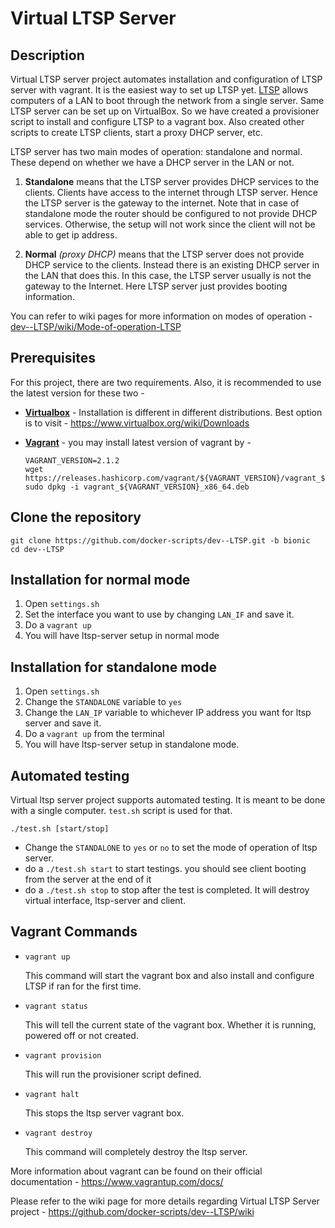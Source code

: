 # Virtual LTSP Server

## Description
Virtual LTSP server project automates installation and configuration of LTSP server with vagrant. It is the easiest way to set up LTSP yet. 
[LTSP](http://www.ltsp.org/) allows computers of a LAN to boot through the network from a single server. Same LTSP server can be set up on VirtualBox. So we have created a provisioner script to install and configure LTSP to a vagrant box. Also created other scripts to create LTSP clients, start a proxy DHCP server, etc.

LTSP server has two main modes of operation: standalone and normal. These depend on whether we have a DHCP server in the LAN or not.

1. **Standalone** means that the LTSP server provides DHCP services to the clients. Clients have access to the internet through LTSP server. Hence the LTSP server is the gateway to the internet. Note that in case of standalone mode the router should be configured to not provide DHCP services. Otherwise, the setup will not work since the client will not be able to get ip address.

1. **Normal** _(proxy DHCP)_ means that the LTSP server does not provide DHCP service to the clients. Instead there is an existing DHCP server in the LAN that does this. In this case, the LTSP server usually is not the gateway to the Internet. Here LTSP server just provides booting information.

You can refer to wiki pages for more information on modes of operation - [dev--LTSP/wiki/Mode-of-operation-LTSP](https://github.com/docker-scripts/dev--LTSP/wiki/LTSP-Modes-of-Operation)

## Prerequisites
For this project, there are two requirements. Also, it is recommended to use the latest version for these two -

- **[Virtualbox](https://www.virtualbox.org/)** - Installation is different in different distributions. Best option is to visit - https://www.virtualbox.org/wiki/Downloads
- **[Vagrant](https://www.vagrantup.com/)** - you may install latest version of vagrant by -
   
   ```
   VAGRANT_VERSION=2.1.2
   wget https://releases.hashicorp.com/vagrant/${VAGRANT_VERSION}/vagrant_${VAGRANT_VERSION}_x86_64.deb
   sudo dpkg -i vagrant_${VAGRANT_VERSION}_x86_64.deb
   ```
## Clone the repository
   
   ```
   git clone https://github.com/docker-scripts/dev--LTSP.git -b bionic
   cd dev--LTSP
   ```

## Installation for normal mode
1. Open `settings.sh` 
1. Set the interface you want to use by changing `LAN_IF` and save it.
1. Do a `vagrant up` 
1. You will have ltsp-server setup in normal mode

## Installation for standalone mode  
1. Open `settings.sh`
1. Change the `STANDALONE` variable to `yes`
1. Change the `LAN_IP` variable to whichever IP address you want for ltsp server and save it.
1. Do a `vagrant up` from the terminal
1. You will have ltsp-server setup in standalone mode.

## Automated testing
Virtual ltsp server project supports automated testing. It is meant to be done with a single computer. `test.sh` script is used for that. 
```
./test.sh [start/stop] 
```
- Change the `STANDALONE` to `yes` or `no` to set the mode of operation of ltsp server.
- do a `./test.sh start` to start testings. you should see client booting from the server at the end of it
- do a `./test.sh stop` to stop after the test is completed. It will destroy virtual interface, ltsp-server and client.

## Vagrant Commands

- `vagrant up`

	This command will start the vagrant box and also install and configure LTSP if ran for the first time.
	
- `vagrant status`

	This will tell the current state of the vagrant box. Whether it is running, powered off or not created.
	
- `vagrant provision`

   This will run the provisioner script defined.
	
- `vagrant halt`

	This stops the ltsp server vagrant box.
	
- `vagrant destroy`

	This command will completely destroy the ltsp server.
	
More information about vagrant can be found on their official documentation - https://www.vagrantup.com/docs/	

Please refer to the wiki page for more details regarding Virtual LTSP Server project - https://github.com/docker-scripts/dev--LTSP/wiki

